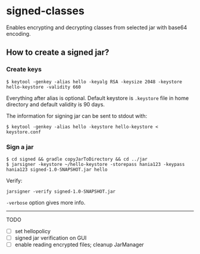 # signed-classes

Enables encrypting and decrypting classes from selected jar with base64 encoding.

## How to create a signed jar?

### Create keys
```
$ keytool -genkey -alias hello -keyalg RSA -keysize 2048 -keystore hello-keystore -validity 660
```

Everything after alias is optional. Default keystore is `.keystore` file in home directory and default validity is 90 days.

The information for signing jar can be sent to stdout with:
```
$ keytool -genkey -alias hello -keystore hello-keystore < keystore.conf
```

### Sign a jar
```
$ cd signed && gradle copyJarToDirectory && cd ../jar
$ jarsigner -keystore ~/hello-keystore -storepass hania123 -keypass hania123 signed-1.0-SNAPSHOT.jar hello 
```

Verify:
```
jarsigner -verify signed-1.0-SNAPSHOT.jar
```
`-verbose` option gives more info.

------------

TODO
- [ ] set hellopolicy
- [ ] signed jar verification on GUI
- [ ] enable reading encrypted files; cleanup JarManager
